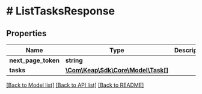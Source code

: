 # # ListTasksResponse

## Properties

Name | Type | Description | Notes
------------ | ------------- | ------------- | -------------
**next_page_token** | **string** |  | [optional]
**tasks** | [**\Com\Keap\Sdk\Core\Model\Task[]**](Task.md) |  | [optional]

[[Back to Model list]](../../README.md#models) [[Back to API list]](../../README.md#endpoints) [[Back to README]](../../README.md)

